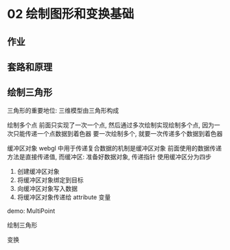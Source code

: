 # 02 绘制图形和变换基础

## 作业

## 套路和原理

## 绘制三角形
三角形的重要地位: 三维模型由三角形构成

绘制多个点
  前面只实现了一次一个点, 然后通过多次绘制实现绘制多个点, 因为一次只能传递一个点数据到着色器
  要一次绘制多个, 就要一次传递多个数据到着色器

缓冲区对象
  webgl 中用于传递复合数据的机制是缓冲区对象
  前面使用的数据传递方法是直接传递值, 而缓冲区: 准备好数据对象, 传递指针
  使用缓冲区分为四步
  1. 创建缓冲区对象
  2. 将缓冲区对象绑定到目标
  3. 向缓冲区对象写入数据
  4. 将缓冲区对象传递给 attribute 变量

  demo: MultiPoint

绘制三角形

变换
